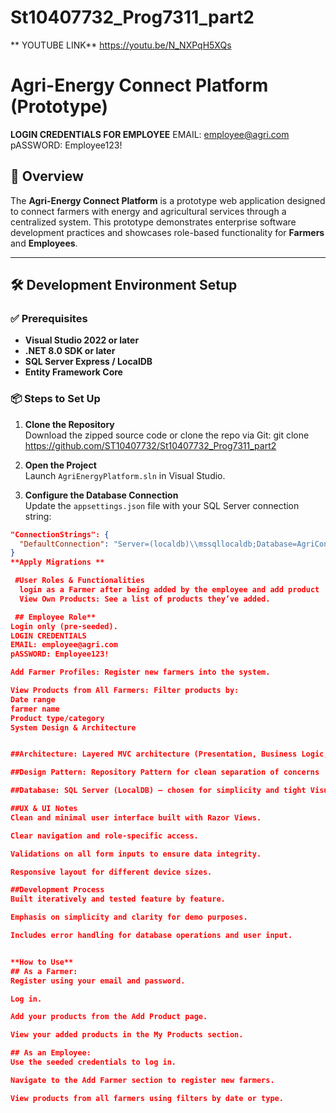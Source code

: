 # St10407732_Prog7311_part2

**  YOUTUBE LINK**
  https://youtu.be/N_NXPqH5XQs
  
# Agri-Energy Connect Platform (Prototype)
**LOGIN CREDENTIALS FOR EMPLOYEE**
EMAIL: employee@agri.com
pASSWORD: Employee123!

## 📌 Overview

The **Agri-Energy Connect Platform** is a prototype web application designed to connect farmers with energy and agricultural services through a centralized system. This prototype demonstrates enterprise software development practices and showcases role-based functionality for **Farmers** and **Employees**.

---

## 🛠️ Development Environment Setup

### ✅ Prerequisites
- **Visual Studio 2022 or later**
- **.NET 8.0 SDK or later**
- **SQL Server Express / LocalDB**
- **Entity Framework Core**

### 📦 Steps to Set Up

1. **Clone the Repository**  
   Download the zipped source code or clone the repo via Git:
git clone https://github.com/ST10407732/St10407732_Prog7311_part2


2. **Open the Project**  
Launch `AgriEnergyPlatform.sln` in Visual Studio.

3. **Configure the Database Connection**  
Update the `appsettings.json` file with your SQL Server connection string:

```json
"ConnectionStrings": {
  "DefaultConnection": "Server=(localdb)\\mssqllocaldb;Database=AgriConnectDb;Trusted_Connection=True;"
}
**Apply Migrations **

 #User Roles & Functionalities
  login as a Farmer after being added by the employee and add product
  View Own Products: See a list of products they’ve added.

 ## Employee Role**
Login only (pre-seeded).
LOGIN CREDENTIALS
EMAIL: employee@agri.com
pASSWORD: Employee123!

Add Farmer Profiles: Register new farmers into the system.

View Products from All Farmers: Filter products by:
Date range
farmer name
Product type/category
System Design & Architecture


##Architecture: Layered MVC architecture (Presentation, Business Logic, Data Access)

##Design Pattern: Repository Pattern for clean separation of concerns

##Database: SQL Server (LocalDB) — chosen for simplicity and tight Visual Studio integration

##UX & UI Notes
Clean and minimal user interface built with Razor Views.

Clear navigation and role-specific access.

Validations on all form inputs to ensure data integrity.

Responsive layout for different device sizes.

##Development Process
Built iteratively and tested feature by feature.

Emphasis on simplicity and clarity for demo purposes.

Includes error handling for database operations and user input.


**How to Use**
## As a Farmer:
Register using your email and password.

Log in.

Add your products from the Add Product page.

View your added products in the My Products section.

## As an Employee:
Use the seeded credentials to log in.

Navigate to the Add Farmer section to register new farmers.

View products from all farmers using filters by date or type.
